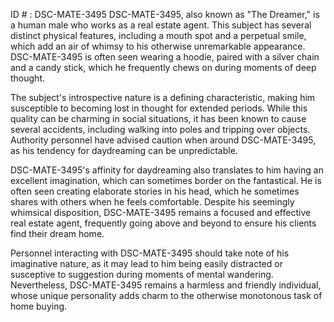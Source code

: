 ID # : DSC-MATE-3495
DSC-MATE-3495, also known as "The Dreamer," is a human male who works as a real estate agent. This subject has several distinct physical features, including a mouth spot and a perpetual smile, which add an air of whimsy to his otherwise unremarkable appearance. DSC-MATE-3495 is often seen wearing a hoodie, paired with a silver chain and a candy stick, which he frequently chews on during moments of deep thought.

The subject's introspective nature is a defining characteristic, making him susceptible to becoming lost in thought for extended periods. While this quality can be charming in social situations, it has been known to cause several accidents, including walking into poles and tripping over objects. Authority personnel have advised caution when around DSC-MATE-3495, as his tendency for daydreaming can be unpredictable.

DSC-MATE-3495's affinity for daydreaming also translates to him having an excellent imagination, which can sometimes border on the fantastical. He is often seen creating elaborate stories in his head, which he sometimes shares with others when he feels comfortable. Despite his seemingly whimsical disposition, DSC-MATE-3495 remains a focused and effective real estate agent, frequently going above and beyond to ensure his clients find their dream home.

Personnel interacting with DSC-MATE-3495 should take note of his imaginative nature, as it may lead to him being easily distracted or susceptive to suggestion during moments of mental wandering. Nevertheless, DSC-MATE-3495 remains a harmless and friendly individual, whose unique personality adds charm to the otherwise monotonous task of home buying.